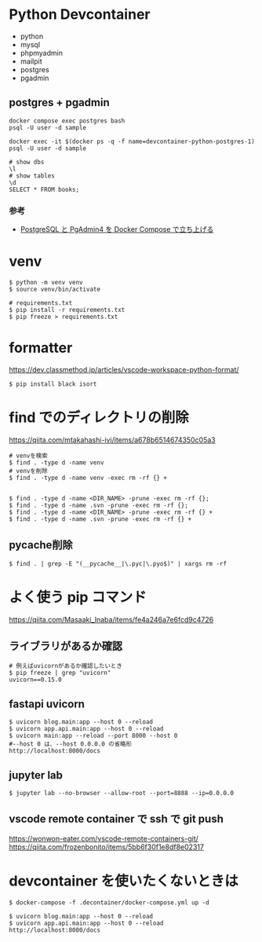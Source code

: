 # Python Devcontainer

- python
- mysql
- phpmyadmin
- mailpit
- postgres
- pgadmin

## postgres + pgadmin

```shell
docker compose exec postgres bash
psql -U user -d sample

docker exec -it $(docker ps -q -f name=devcontainer-python-postgres-1) psql -U user -d sample

# show dbs
\l
# show tables
\d
SELECT * FROM books;
```

### 参考

- [PostgreSQL と PgAdmin4 を Docker Compose で立ち上げる](https://zenn.dev/onozaty/articles/postgresql-pgadmin-container)

# venv

```shell
$ python -m venv venv
$ source venv/bin/activate

# requirements.txt
$ pip install -r requirements.txt
$ pip freeze > requirements.txt
```

# formatter

https://dev.classmethod.jp/articles/vscode-workspace-python-format/

```shell
$ pip install black isort
```

# find でのディレクトリの削除

https://qiita.com/mtakahashi-ivi/items/a678b6514674350c05a3

```shell
# venvを検索
$ find . -type d -name venv
# venvを削除
$ find . -type d -name venv -exec rm -rf {} +


$ find . -type d -name <DIR_NAME> -prune -exec rm -rf {};
$ find . -type d -name .svn -prune -exec rm -rf {};
$ find . -type d -name <DIR_NAME> -prune -exec rm -rf {} +
$ find . -type d -name .svn -prune -exec rm -rf {} +
```

## **pycache**削除

```shell
$ find . | grep -E "(__pycache__|\.pyc|\.pyo$)" | xargs rm -rf
```

# よく使う pip コマンド

https://qiita.com/Masaaki_Inaba/items/fe4a246a7e6fcd9c4726

## ライブラリがあるか確認

```shell
# 例えばuvicornがあるか確認したいとき
$ pip freeze | grep "uvicorn"
uvicorn==0.15.0
```

## fastapi uvicorn

```shell
$ uvicorn blog.main:app --host 0 --reload
$ uvicorn app.api.main:app --host 0 --reload
$ uvicorn main:app --reload --port 8000 --host 0
#--host 0 は、--host 0.0.0.0 の省略形
http://localhost:8000/docs
```

## jupyter lab

```shell
$ jupyter lab --no-browser --allow-root --port=8888 --ip=0.0.0.0
```

## vscode remote container で ssh で git push

https://wonwon-eater.com/vscode-remote-containers-git/
https://qiita.com/frozenbonito/items/5bb6f30f1e8df8e02317

# devcontainer を使いたくないときは

```
$ docker-compose -f .decontainer/docker-compose.yml up -d
```

```shell
$ uvicorn blog.main:app --host 0 --reload
$ uvicorn app.api.main:app --host 0 --reload
http://localhost:8000/docs
```
